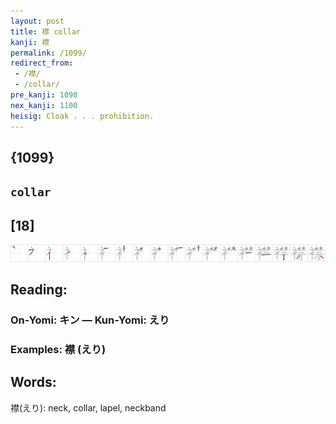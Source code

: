 ```yaml
---
layout: post
title: 襟 collar
kanji: 襟
permalink: /1099/
redirect_from:
 - /襟/
 - /collar/
pre_kanji: 1098
nex_kanji: 1100
heisig: Cloak . . . prohibition.
---
```


## {1099}

## `collar`

## [18]

<div class="stroke"><img src="../images/E8A59F.png" /></div>

## Reading:

### On-Yomi: キン &mdash; Kun-Yomi: えり

### Examples: 襟 (えり)

## Words:

襟(えり): neck, collar, lapel, neckband
